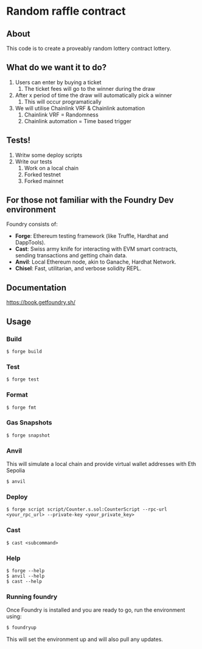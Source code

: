 # Random raffle contract

## About

This code is to create a proveably random lottery contract lottery.

## What do we want it to do?
1. Users can enter by buying a ticket
    1. The ticket fees will go to the winner during the draw
2. After x period of time the draw will automatically pick a winner
    1. This will occur programatically
3. We will utilise Chainlink VRF & Chainlink automation
    1. Chainlink VRF = Randomness
    2. Chainlink automation = Time based trigger

## Tests!

1. Writw some deploy scripts
2. Write our tests
    1. Work on a local chain
    2. Forked testnet
    3. Forked mainnet

## For those not familiar with the Foundry Dev environment

Foundry consists of:

-   **Forge**: Ethereum testing framework (like Truffle, Hardhat and DappTools).
-   **Cast**: Swiss army knife for interacting with EVM smart contracts, sending transactions and getting chain data.
-   **Anvil**: Local Ethereum node, akin to Ganache, Hardhat Network.
-   **Chisel**: Fast, utilitarian, and verbose solidity REPL.

## Documentation

https://book.getfoundry.sh/

## Usage

### Build

```shell
$ forge build
```

### Test

```shell
$ forge test
```

### Format

```shell
$ forge fmt
```

### Gas Snapshots

```shell
$ forge snapshot
```

### Anvil

This will simulate a local chain and provide virtual wallet addresses with Eth Sepolia

```shell
$ anvil
```

### Deploy

```shell
$ forge script script/Counter.s.sol:CounterScript --rpc-url <your_rpc_url> --private-key <your_private_key>
```

### Cast

```shell
$ cast <subcommand>
```

### Help

```shell
$ forge --help
$ anvil --help
$ cast --help
```

### Running foundry

Once Foundry is installed and you are ready to go, run the environment using:
```bash
$ foundryup
```

This will set the environment up and will also pull any updates.